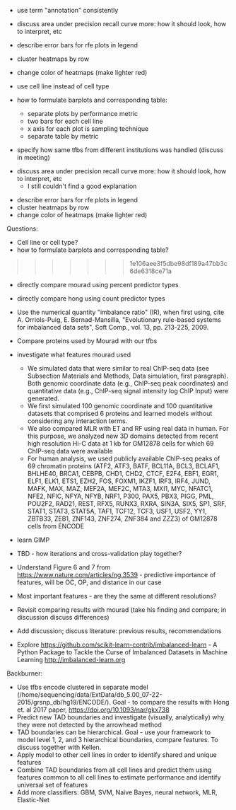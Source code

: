 

- use term "annotation" consistently
- discuss area under precision recall curve more: how it should look, how to interpret, etc
- describe error bars for rfe plots in legend
- cluster heatmaps by row
- change color of heatmaps (make lighter red)
- use cell line instead of cell type
- how to formulate barplots and corresponding table:
   + separate plots by performance metric
   + two bars for each cell line
   + x axis for each plot is sampling technique
   + separate table by metric

- specify how same tfbs from different institutions was handled (discuss in meeting)
+ discuss area under precision recall curve more: how it should look, how to interpret, etc
    - I still couldn't find a good explanation
- describe error bars for rfe plots in legend
- cluster heatmaps by row
- change color of heatmaps (make lighter red)

Questions:
- Cell line or cell type?
- how to formulate barplots and corresponding table?
>>>>>>> 1e106aee3f5dbe98df189a47bb3c6de6318ce71a


- directly compare mourad using percent predictor types
- directly compare hong using count predictor types
- Use the numerical quantity "imbalance ratio" (IR), when first using, cite A. Orriols-Puig, E. Bernad-Mansilla, "Evolutionary rule-based systems for imbalanced data sets", Soft Comp., vol. 13, pp. 213-225, 2009.
- Compare proteins used by Mourad with our tfbs 
- investigate what features mourad used
   * We simulated data that were similar to real ChIP-seq data (see Subsection Materials and
     Methods, Data simulation, first paragraph). Both genomic coordinate data (e.g., ChIP-seq peak
     coordinates) and quantitative data (e.g., ChIP-seq signal intensity log ChIP
     Input) were generated.
   * We first simulated 100 genomic coordinate and 100 quantitative datasets
     that comprised 6 proteins and learned models without considering any interaction terms.
   * We also compared MLR with ET and RF using real data in human. For this purpose, we analyzed new 3D domains detected from           recent high resolution Hi-C data at 1 kb for GM12878 cells for which 69 ChIP-seq data were available
   * For human analysis, we used publicly available ChIP-seq peaks of 69 chromatin proteins (ATF2, ATF3, BATF, BCL11A, BCL3,            BCLAF1, BHLHE40,       BRCA1, CEBPB, CHD1, CHD2, CTCF, E2F4, EBF1, EGR1, ELF1, ELK1, ETS1, EZH2, FOS, FOXM1, IKZF1, IRF3,          IRF4, JUND, MAFK, MAX, MAZ, MEF2A,          MEF2C, MTA3, MXI1, MYC, NFATC1, NFE2, NFIC, NFYA, NFYB, NRF1, P300, PAX5, PBX3,        PIGG, PML, POU2F2, RAD21, REST, RFX5, RUNX3, RXRA, SIN3A,      SIX5, SP1, SRF, STAT1, STAT3, STAT5A, TAF1, TCF12, TCF3, USF1,      USF2, YY1, ZBTB33, ZEB1, ZNF143, ZNF274, ZNF384 and ZZZ3) of GM12878 cells      from ENCODE 
- learn GIMP




- TBD - how iterations and cross-validation play together?

- Understand Figure 6 and 7 from https://www.nature.com/articles/ng.3539 - predictive importance of features, will be OC, OP, and distance in our case
- Most important features - are they the same at different resolutions?
- Revisit comparing results with mourad (take his finding and compare; in discussion discuss differences)
- Add discussion; discuss literature: previous results, recommendations
- Explore https://github.com/scikit-learn-contrib/imbalanced-learn - A Python Package to Tackle the Curse of Imbalanced Datasets in Machine Learning http://imbalanced-learn.org

Backburner: 

- Use tfbs encode clustered in separate model (/home/sequencing/data/ExtData/db_5.00_07-22-2015/grsnp_db/hg19/ENCODE/). Goal - to compare the results with Hong et. al 2017 paper, https://doi.org/10.1093/nar/gkx738
- Predict new TAD boundaries and investigate (visually, analytically) why they were not detected by the arrowhead method
- TAD boundaries can be hierarchical. Goal - use your framework to model level 1, 2, and 3 hierarchical boundaries, compare features. To discuss together with Kellen.
- Apply model to other cell lines in order to identify shared and unique features
- Combine TAD boundaries from all cell lines and predict them using features common to all cell lines to estimate performance and identify universal set of features
- Add more classifiers: GBM, SVM, Naive Bayes, neural network, MLR, Elastic-Net 
 